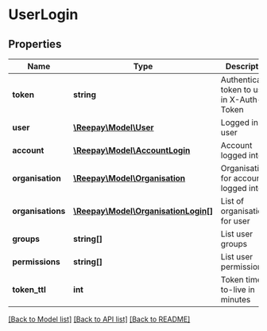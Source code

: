 # UserLogin

## Properties
Name | Type | Description | Notes
------------ | ------------- | ------------- | -------------
**token** | **string** | Authentication token to use in X-Auth-Token |
**user** | [**\Reepay\Model\User**](User.md) | Logged in user |
**account** | [**\Reepay\Model\AccountLogin**](AccountLogin.md) | Account logged into |
**organisation** | [**\Reepay\Model\Organisation**](Organisation.md) | Organisation for account logged into |
**organisations** | [**\Reepay\Model\OrganisationLogin[]**](OrganisationLogin.md) | List of organisations for user |
**groups** | **string[]** | List user groups |
**permissions** | **string[]** | List user permissions |
**token_ttl** | **int** | Token time-to-live in minutes |

[[Back to Model list]](../../README.md#documentation-for-models) [[Back to API list]](../../README.md#documentation-for-api-endpoints) [[Back to README]](../../README.md)



